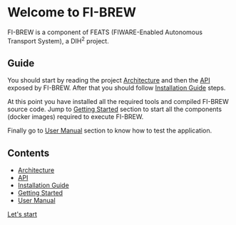 # Welcome to FI-BREW

FI-BREW is a component of FEATS (FIWARE-Enabled Autonomous Transport System), a DIH<sup>2</sup> project.

## Guide

You should start by reading the project [Architecture](architecture.md) and then the [API](api.md) exposed by FI-BREW.
After that you should follow [Installation Guide](installationguide.md) steps.

At this point you have installed all the required tools and compiled FI-BREW source code. Jump to [Getting Started](getting-started.md) section to start all the components (docker images) required to execute FI-BREW.

Finally go to [User Manual](usermanual.md) section to know how to test the application.

## Contents

- [Architecture](architecture.md)
- [API](api.md)
- [Installation Guide](installationguide.md)
- [Getting Started](getting-started.md)
- [User Manual](usermanual.md)

[Let's start](architecture.md)
